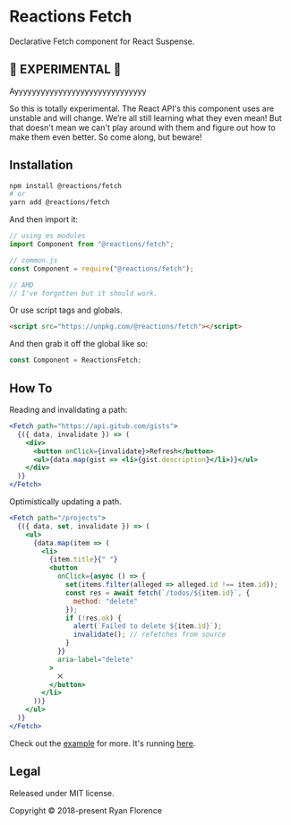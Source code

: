 # Reactions Fetch

Declarative Fetch component for React Suspense.

## 🚨 EXPERIMENTAL 🚨

Ayyyyyyyyyyyyyyyyyyyyyyyyyyyyyy

So this is totally experimental. The React API's this component uses are unstable and will change. We’re all still learning what they even mean! But that doesn't mean we can't play around with them and figure out how to make them even better. So come along, but beware!

## Installation

```bash
npm install @reactions/fetch
# or
yarn add @reactions/fetch
```

And then import it:

```js
// using es modules
import Component from "@reactions/fetch";

// common.js
const Component = require("@reactions/fetch");

// AMD
// I've forgotten but it should work.
```

Or use script tags and globals.

```html
<script src="https://unpkg.com/@reactions/fetch"></script>
```

And then grab it off the global like so:

```js
const Component = ReactionsFetch;
```

## How To

Reading and invalidating a path:

```jsx
<Fetch path="https://api.gitub.com/gists">
  {({ data, invalidate }) => (
    <div>
      <button onClick={invalidate}>Refresh</button>
      <ul>{data.map(gist => <li>{gist.description}</li>)}</ul>
    </div>
  )}
</Fetch>
```

Optimistically updating a path.

```jsx
<Fetch path="/projects">
  {({ data, set, invalidate }) => (
    <ul>
      {data.map(item => (
        <li>
          {item.title}{" "}
          <button
            onClick={async () => {
              set(items.filter(alleged => alleged.id !== item.id));
              const res = await fetch(`/todos/${item.id}`, {
                method: "delete"
              });
              if (!res.ok) {
                alert(`Failed to delete ${item.id}`);
                invalidate(); // refetches from source
              }
            }}
            aria-label="delete"
          >
            ⨉
          </button>
        </li>
      ))}
    </ul>
  )}
</Fetch>
```

Check out the [example](/example) for more. It's running <a href="https://reactions.github.io/fetch">here</a>.

## Legal

Released under MIT license.

Copyright &copy; 2018-present Ryan Florence
